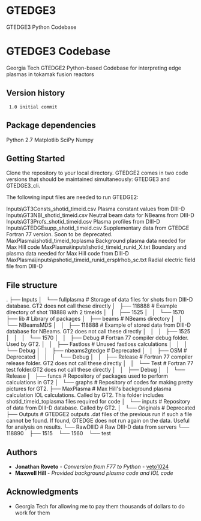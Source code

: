 # GTEDGE3
GTEDGE3 Python Codebase
# GTEDGE3 Codebase

Georgia Tech GTEDGE2 Python-based Codebase for interpreting edge plasmas in tokamak fusion reactors

## Version history

```
 1.0 initial commit
```

## Package dependencies

Python 2.7
Matplotlib
SciPy
Numpy

## Getting Started

Clone the repository to your local directory. GTEDGE2 comes in two code versions that should be maintained simultaneously: GTEDGE3 and GTEDGE3_cli.

The following input files are needed to run GTEDGE2:

Inputs\GT3Consts_shotid_timeid.csv               	   Plasma constant values from DIII-D
Inputs\GT3NBI_shotid_timeid.csv							Neutral beam data for NBeams from DIII-D
Inputs\GT3Profs_shotid_timeid.csv						Plasma profiles from DIII-D
Inputs\GTEDGEsupp_shotid_timeid.csv						Supplementary data from GTEDGE Fortran 77 version. Soon to be deprecated.
MaxPlasma\shotid_timeid_toplasma						Background plasma data needed for Max Hill code
MaxPlasma\inputs\shotid_timeid_runid_X.txt				Boundary and plasma data needed for Max Hill code from DIII-D
MaxPlasma\inputs\pshotid_timeid_runid_ersplrhob_sc.txt	Radial electric field file from DIII-D


## File structure

.
├── Inputs
│   └── fullplasma     # Storage of data files for shots from DIII-D database. GT2 does not call these directly
│       ├── 118888     # Example directory of shot 118888 with 2 timeids
│       │   ├── 1525
│       │   └── 1570
├── lib                         # Library of packages
│   ├── beams					# NBeams directory
│   │   └── NBeamsMDS
│   │       ├── 118888			# Example of stored data from DIII-D database for NBeams. GT2 does not call these directly
│   │       │   ├── 1525
│   │       │   └── 1570
│   │       ├── Debug			# Fortran 77 compiler debug folder. Used by GT2.
│   │       ├── Fastloss		# Unused fastloss calculations
│   │       │   └── Debug
│   │       ├── nbeams2gtedge	# Deprecated 
│   │       ├── OSM				# Deprecated
│   │       │   └── Debug
│   │       ├── Release			# Fortran 77 compiler release folder. GT2 does not call these directly
│   │       └── Test			# Fortran 77 test folder.GT2 does not call these directly
│   │           ├── Debug
│   │           └── Release
│   ├── funcs					# Repository of packages used to perform calculations in GT2
│   └── graphs					# Repository of codes for making pretty pictures for GT2.
├── MaxPlasma					# Max Hill's background plasma calculation IOL calculations. Called by GT2. This folder includes shotid_timeid_toplasma files required for code
│   └── inputs					# Repository of data from DIII-D database. Called by GT2.
│       └── Originals			# Deprecated
├── Outputs                     # GTEDGE2 outputs .dat files of the previous run if such a file cannot be found. If found, GTEDGE does not run again on the data. Useful for analysis on results.
└── RawDIIID					# Raw DIII-D data from servers
    └── 118890
        ├── 1515
        └── 1560
            └── test

## Authors

* **Jonathan Roveto** - *Conversion from F77 to Python* - [veto1024](https://github.com/veto1024)
* **Maxwell Hill** - *Provided background plasma code and IOL code* 

## Acknowledgments

* Georgia Tech for allowing me to pay them thousands of dollars to do work for them
